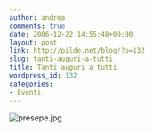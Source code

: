 ```yaml
---
author: andrea
comments: true
date: 2006-12-22 14:55:48+00:00
layout: post
link: http://pilde.net/blog/?p=132
slug: tanti-auguri-a-tutti
title: Tanti auguri a tutti
wordpress_id: 132
categories:
- Eventi
---
```


![presepe.jpg]({{baseurl}}/uploads/2006/12/presepe.jpg)



